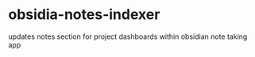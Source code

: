 # obsidia-notes-indexer
updates notes section for project dashboards within obsidian note taking app
